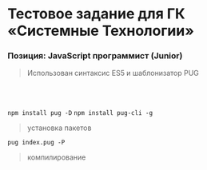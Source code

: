 # Тестовое задание для ГК «Системные Технологии»
<h3>Позиция: JavaScript программист (Junior)</h3>

>Использован синтаксис ES5 и шаблонизатор PUG
<br>
<br>


`npm install pug -D`
`npm install pug-cli -g`
> установка пакетов

`pug index.pug -P`
> компилирование
